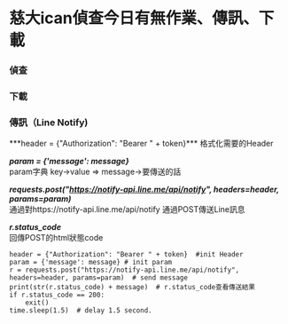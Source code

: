 <h1>慈大ican偵查今日有無作業、傳訊、下載</h1>
<h3>偵查</h3>
<h3>下載</h3>  
<h3>傳訊（Line Notify)</h3>  
***header = {"Authorization": "Bearer " + token}***  
格式化需要的Header  
  
***param = {'message': message}***  
param字典 key->value => message->要傳送的話  

***requests.post("https://notify-api.line.me/api/notify", headers=header, params=param)***  
通過對https://notify-api.line.me/api/notify 通過POST傳送Line訊息

***r.status_code***  
回傳POST的html狀態code

    header = {"Authorization": "Bearer " + token}  #init Header 
    param = {'message': message} # init param
    r = requests.post("https://notify-api.line.me/api/notify", headers=header, params=param)  # send message
    print(str(r.status_code) + message)  # r.status_code查看傳送結果
    if r.status_code == 200:
        exit()
    time.sleep(1.5)  # delay 1.5 second.